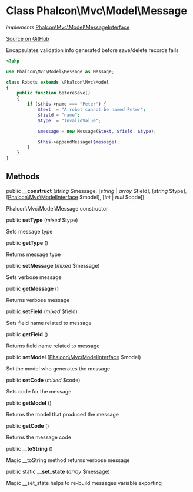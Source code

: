 # Class **Phalcon\\Mvc\\Model\\Message**

*implements* [Phalcon\Mvc\Model\MessageInterface](/en/3.1.2/api/Phalcon_Mvc_Model_MessageInterface)

<a href="https://github.com/phalcon/cphalcon/blob/master/phalcon/mvc/model/message.zep" class="btn btn-default btn-sm">Source on GitHub</a>

Encapsulates validation info generated before save/delete records fails

```php
<?php

use Phalcon\Mvc\Model\Message as Message;

class Robots extends \Phalcon\Mvc\Model
{
    public function beforeSave()
    {
        if ($this->name === "Peter") {
            $text  = "A robot cannot be named Peter";
            $field = "name";
            $type  = "InvalidValue";

            $message = new Message($text, $field, $type);

            $this->appendMessage($message);
        }
    }
}

```

## Methods
public  **__construct** (*string* $message, [*string* | *array* $field], [*string* $type], [[Phalcon\Mvc\ModelInterface](/en/3.1.2/api/Phalcon_Mvc_ModelInterface) $model], [*int* | *null* $code])

Phalcon\\Mvc\\Model\\Message constructor

public  **setType** (*mixed* $type)

Sets message type

public  **getType** ()

Returns message type

public  **setMessage** (*mixed* $message)

Sets verbose message

public  **getMessage** ()

Returns verbose message

public  **setField** (*mixed* $field)

Sets field name related to message

public  **getField** ()

Returns field name related to message

public  **setModel** ([Phalcon\Mvc\ModelInterface](/en/3.1.2/api/Phalcon_Mvc_ModelInterface) $model)

Set the model who generates the message

public  **setCode** (*mixed* $code)

Sets code for the message

public  **getModel** ()

Returns the model that produced the message

public  **getCode** ()

Returns the message code

public  **__toString** ()

Magic __toString method returns verbose message

public static  **__set_state** (*array* $message)

Magic __set_state helps to re-build messages variable exporting

